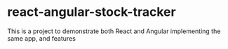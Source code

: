 # react-angular-stock-tracker
This is a project to demonstrate both React and Angular implementing the same app, and features

